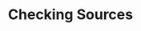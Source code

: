 ---
pid: '80'
_date: between 1934 and 2009
derivativo_link: https://derivativo-1.library.columbia.edu/iiif/2/ldpd:341167/
dlc_link: https://dlc.library.columbia.edu/catalog/cul:pnvx0k6dzz
format: photographs
iiif_json: https://derivativo-1.library.columbia.edu/iiif/2/ldpd:341167/info.json
_name: Warman, Manny, -1983
native_jpg: https://derivativo-1.library.columbia.edu/iiif/2/ldpd:341167/full/!768,768/0/native.jpg
shelf_location: Box no. Box 129, Folder no. Folder 2 (Academics - Affiliated Institutions
  - Columbia University Press), Historical Photograph Collection
subjects: Academic libraries; College students; New York (N.Y.)
summary: "'Theodore Shabad, assistant editor of the Gazetteer, checks data on source
  which include a Communist atlas published in 1950, and the China Postal Guide in
  both Chinese and English editions. '"
title: Checking Sources
permalink: /photos/80/
layout: photo-page
---